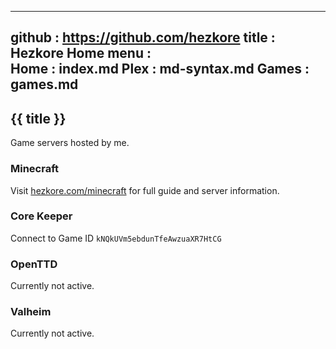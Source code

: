 -----------------------------------------------------------------------------
github  : https://github.com/hezkore
title   : Hezkore Home
menu    :    
  Home            : index.md
  Plex            : md-syntax.md
  Games           : games.md
-----------------------------------------------------------------------------

## {{ title }} 

Game servers hosted by me.

### Minecraft

Visit [hezkore.com/minecraft](https://hezkore.com/minecraft) for full guide and server information.

### Core Keeper

Connect to Game ID `kNQkUVm5ebdunTfeAwzuaXR7HtCG`

### OpenTTD

Currently not active.

### Valheim

Currently not active.